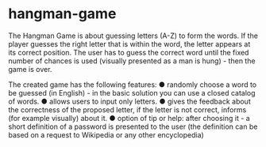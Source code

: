 # hangman-game

The Hangman Game is about guessing letters (A-Z) to form the words. If the player guesses the right letter that is within the word, the letter appears at its correct position. The user has to guess the correct word until the fixed number of chances is used (visually presented as a man is hung) - then the game is over.

The created game has the following features:
● randomly choose a word to be guessed (in English) - in the basic solution you can use a closed catalog of words.
● allows users to input only letters.
● gives the feedback about the correctness of the proposed letter, if the letter is not correct, informs (for example visually) about it.
● option of tip or help: after choosing it - a short definition of a password is presented to the user (the definition can be based on a request to Wikipedia or any other encyclopedia)

